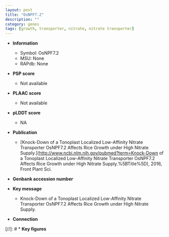 ```yaml
---
layout: post
title: "OsNPF7.2"
description: ""
category: genes
tags: [growth, transporter, nitrate, nitrate transporter]
---
```


* **Information**  
    + Symbol: OsNPF7.2  
    + MSU: None  
    + RAPdb: None  

* **PSP score**  
    + Not available 

* **PLAAC score**  
    + Not available 

* **pLDDT score**
    + NA


* **Publication**  
    + [Knock-Down of a Tonoplast Localized Low-Affinity Nitrate Transporter OsNPF7.2 Affects Rice Growth under High Nitrate Supply.](http://www.ncbi.nlm.nih.gov/pubmed?term=Knock-Down of a Tonoplast Localized Low-Affinity Nitrate Transporter OsNPF7.2 Affects Rice Growth under High Nitrate Supply.%5BTitle%5D), 2016, Front Plant Sci.

* **Genbank accession number**  

* **Key message**  
    + Knock-Down of a Tonoplast Localized Low-Affinity Nitrate Transporter OsNPF7.2 Affects Rice Growth under High Nitrate Supply.

* **Connection**  

[//]: # * **Key figures**  


